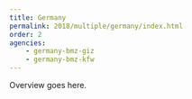 ```yaml
---
title: Germany
permalink: 2018/multiple/germany/index.html
order: 2
agencies:
    - germany-bmz-giz
    - germany-bmz-kfw
---
```


Overview goes here.

